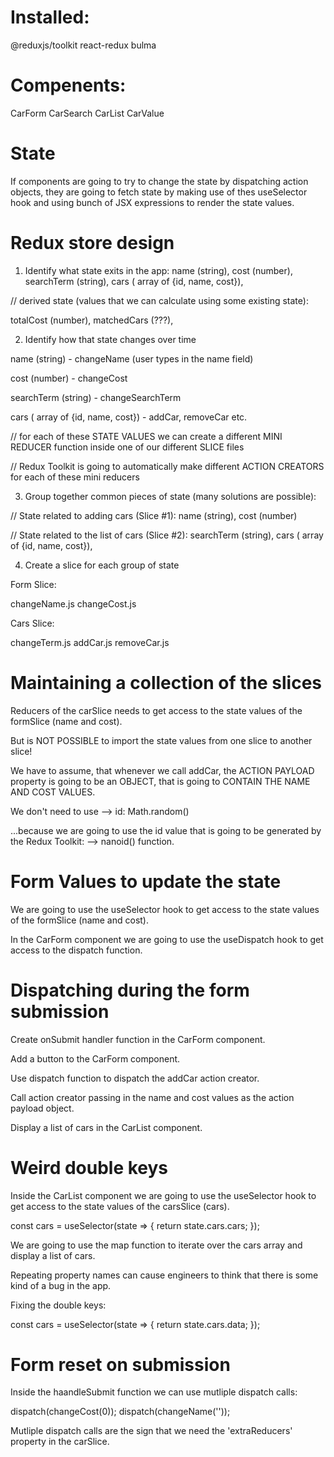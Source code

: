 # Installed:
@reduxjs/toolkit
react-redux
bulma

# Compenents:
CarForm
CarSearch
CarList
CarValue

# State

If components are going to try to change the state by dispatching action objects, they are going to fetch state by making use of thes useSelector hook and using bunch of JSX expressions to render the state values.

# Redux store design

1. Identify what state exits in the app:
name (string), 
cost (number), 
searchTerm (string),
cars ( array of {id, name, cost}),

// derived state (values that we can calculate using some existing state):

totalCost (number),
matchedCars (???),


2. Identify how that state changes over time

name (string) -  changeName (user types in the name field)

cost (number) - changeCost

searchTerm (string) - changeSearchTerm

cars ( array of {id, name, cost}) - addCar, removeCar etc.

// for each of these STATE VALUES we can create a different MINI REDUCER function inside one of our different SLICE files 

// Redux Toolkit is going to automatically make different ACTION CREATORS for each of these mini reducers

3. Group together common pieces of state (many solutions are possible):

// State related to adding cars (Slice #1):
name (string),
cost (number)

// State related to the list of cars (Slice #2):
searchTerm (string),
cars ( array of {id, name, cost}),


4. Create a slice for each group of state

Form Slice: 

changeName.js
changeCost.js

Cars Slice:

changeTerm.js
addCar.js
removeCar.js

 # Maintaining a collection of the slices

 Reducers of the carSlice needs to get access to the state values of the formSlice (name and cost).

 But is NOT POSSIBLE to import the state values from one slice to another slice!

 We have to assume, that whenever we call addCar, the ACTION PAYLOAD property is going to be an OBJECT, that is going to CONTAIN THE NAME AND COST VALUES.

We don't need to use --> id: Math.random()

...because we are going to use the id value that is going to be generated by the Redux Toolkit: --> nanoid() function.

# Form Values to update the state

We are going to use the useSelector hook to get access to the state values of the formSlice (name and cost).

In the CarForm component we are going to use the useDispatch hook to get access to the dispatch function.

# Dispatching during the form submission

Create onSubmit handler function in the CarForm component.

Add a button to the CarForm component.

Use dispatch function to dispatch the addCar action creator.

Call action creator passing in the name and cost values as the action payload object.

Display a list of cars in the CarList component.

# Weird double keys

Inside the CarList component we are going to use the useSelector hook to get access to the state values of the carsSlice (cars).

const cars  = useSelector(state => {
        return state.cars.cars;
    });

We are going to use the map function to iterate over the cars array and display a list of cars.

Repeating property names can cause engineers to think that there is some kind of a bug in the app.

Fixing the double keys:

const cars = useSelector(state => {
    return state.cars.data;
});

# Form reset on submission

Inside the haandleSubmit function we can use mutliple dispatch calls:

dispatch(changeCost(0));
dispatch(changeName(''));

Mutliple dispatch calls are the sign that we need the 'extraReducers' property in the carSlice.

